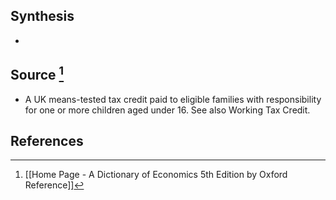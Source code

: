 ## Synthesis
- 
## Source [^1]
- A UK means-tested tax credit paid to eligible families with responsibility for one or more children aged under 16. See also Working Tax Credit.
## References

[^1]: [[Home Page - A Dictionary of Economics 5th Edition by Oxford Reference]]